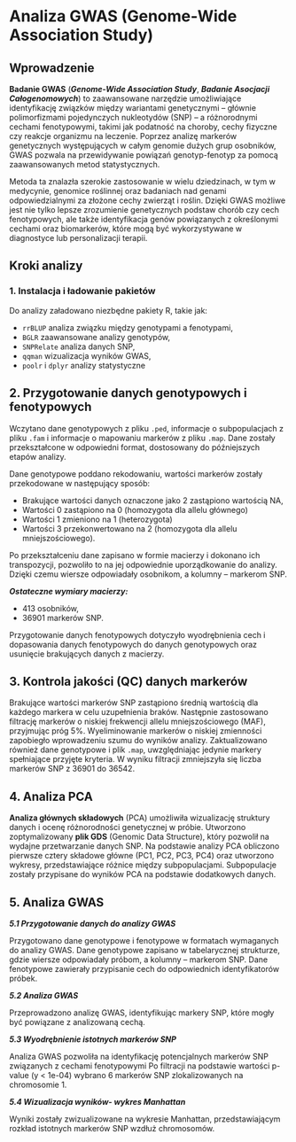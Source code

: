# Analiza GWAS (Genome-Wide Association Study)

## Wprowadzenie 
**Badanie GWAS** (***Genome-Wide Association Study***, ***Badanie Asocjacji Całogenomowych***) to zaawansowane narzędzie umożliwiające identyfikację związków między wariantami genetycznymi – głównie polimorfizmami pojedynczych nukleotydów (SNP) – a różnorodnymi cechami fenotypowymi, takimi jak podatność na choroby, cechy fizyczne czy reakcje organizmu na leczenie. 
Poprzez analizę markerów genetycznych występujących w całym genomie dużych grup osobników, GWAS pozwala na przewidywanie powiązań genotyp-fenotyp za pomocą zaawansowanych metod statystycznych.

Metoda ta znalazła szerokie zastosowanie w wielu dziedzinach, w tym w medycynie, genomice roślinnej oraz badaniach nad genami odpowiedzialnymi za złożone cechy zwierząt i roślin. 
Dzięki GWAS możliwe jest nie tylko lepsze zrozumienie genetycznych podstaw chorób czy cech fenotypowych, ale także identyfikacja genów powiązanych z określonymi cechami oraz biomarkerów, które mogą być wykorzystywane w diagnostyce lub personalizacji terapii.

## Kroki analizy

### 1. Instalacja i ładowanie pakietów

Do analizy załadowano niezbędne pakiety R, takie jak:

- `rrBLUP`  analiza związku między genotypami a fenotypami,
- `BGLR` zaawansowane analizy genotypów,
- `SNPRelate` analiza danych SNP,
- `qqman` wizualizacja wyników GWAS,
- `poolr` i `dplyr` analizy statystyczne

## 2. Przygotowanie danych genotypowych i fenotypowych

Wczytano dane genotypowych z pliku `.ped`, informacje o subpopulacjach z pliku `.fam` i informacje o mapowaniu markerów z pliku `.map`. Dane zostały przekształcone w odpowiedni format, dostosowany do późniejszych etapów analizy.

Dane genotypowe poddano rekodowaniu, wartości markerów zostały przekodowane w następujący sposób:
- Brakujące wartości danych oznaczone jako 2 zastąpiono wartością NA,
- Wartości 0 zastąpiono na 0 (homozygota dla allelu głównego)
- Wartości 1 zmieniono na 1 (heterozygota)
- Wartości 3 przekonwertowano na 2 (homozygota dla allelu mniejszościowego).

Po przekształceniu dane zapisano w formie macierzy i dokonano ich transpozycji, pozwoliło to na jej odpowiednie uporządkowanie do analizy. Dzięki czemu wiersze odpowiadały osobnikom, a kolumny – markerom SNP.

***Ostateczne wymiary macierzy:*** 
- 413 osobników,
- 36901 markerów SNP.

Przygotowanie danych fenotypowych dotyczyło wyodrębnienia cech i dopasowania danych fenotypowych do danych genotypowych oraz usunięcie brakujących danych z macierzy.

## 3. Kontrola jakości (QC) danych markerów

Brakujące wartości markerów SNP zastąpiono średnią wartością dla każdego markera w celu uzupełnienia braków. Następnie zastosowano filtrację markerów o niskiej frekwencji allelu mniejszościowego (MAF), przyjmując próg 5%.
Wyeliminowanie markerów o niskiej zmienności zapobiegło wprowadzeniu szumu do wyników analizy. Zaktualizowano również dane genotypowe i plik `.map`, uwzględniając jedynie markery spełniające przyjęte kryteria.
W wyniku filtracji zmniejszyła się liczba markerów SNP z 36901 do 36542.

## 4. Analiza PCA

**Analiza głównych składowych** (PCA) umożliwiła wizualizację struktury danych i ocenę różnorodności genetycznej w próbie. 
Utworzono zoptymalizowany **plik GDS** (Genomic Data Structure), który pozwolił na wydajne przetwarzanie danych SNP. 
Na podstawie analizy PCA obliczono pierwsze cztery składowe główne (PC1, PC2, PC3, PC4) oraz utworzono wykresy, przedstawiające różnice między subpopulacjami. Subpopulacje zostały przypisane do wyników PCA na podstawie dodatkowych danych.

## 5. Analiza GWAS

***5.1 Przygotowanie danych do analizy GWAS***

Przygotowano dane genotypowe i fenotypowe w formatach wymaganych do analizy GWAS. Dane genotypowe zapisano w tabelarycznej strukturze, gdzie wiersze odpowiadały próbom, a kolumny – markerom SNP. 
Dane fenotypowe zawierały przypisanie cech do odpowiednich identyfikatorów próbek.

***5.2 Analiza GWAS***

Przeprowadzono analizę GWAS, identyfikując markery SNP, które mogły być powiązane z analizowaną cechą. 

***5.3 Wyodrębnienie istotnych markerów SNP***

Analiza GWAS pozwoliła na identyfikację potencjalnych markerów SNP związanych z cechami fenotypowymi
Po filtracji na podstawie wartości p-value (y < 1e-04) wybrano 6 markerów SNP zlokalizowanych na chromosomie 1.

***5.4 Wizualizacja wyników- wykres Manhattan***

Wyniki zostały zwizualizowane na wykresie Manhattan, przedstawiającym rozkład istotnych markerów SNP wzdłuż chromosomów.





